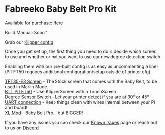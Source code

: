 ﻿# Fabreeko Baby Belt Pro Kit

Available for purchase: [Here](https://www.fabreeko.com/products/baby-belt-pro-kit-by-honeybadger?_pos=1&_psq=baby&_ss=e&_v=1.0)  

Build Manual: Soon™

Grab our [Klipper config](../../../../Software/Firmware/klipper)

Once you get set up, the first thing you need to do is decide which screen to use and whether or not you want to use our new degree detection switch

Enabling them with our pre-built config is as easy as uncommenting a line! (PiTFT50 requires additional configuration/setup outside of printer.cfg)

[TFT35-E3 Screen](../../mods/TFT35-E3.md) - The Stock screen that comes with the Baby Belt, to be used in Marlin Mode.  
[BTT PiTFT50](../../mods/TFT50.md) - Use KlipperScreen with a TouchScreen  
[Degree Sensor Switch](../../mods/degree_sensor_switch.md) - Let your printer detect if you are at 30° or 45°   
[UART connection](../../mods/uart_connection.md) - Keep things clean with wires internal between your Pi and board!  
[XL Mod](../../mods//baby_belt_pro_XL.md) - Baby Belt Pro... but BIGGER!  

If you have any issues you can check our [Known Issues](../../../Known_Issues.md) page or reach out to us on [Discord](https://discord.gg/nVmeNJJSH2)